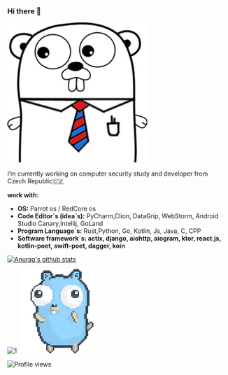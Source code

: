### Hi there 👋
![](https://github.com/dark0ghost/dark0ghost/blob/master/gogetajob.jpg)

I’m currently working on computer security study and developer from Czech Republic🇨🇿
 
<summary><b>work with:</b>
</summary>
 <ul>
  <li><b>OS:</b> Parrot os / RedCore os </li>
	<li><b>Code Editor`s (idea`s):</b> PyCharm,Clion, DataGrip, WebStorm, Android Studio Canary,Intellij, GoLand </li>
  <li><b>Program Language`s:</b> Rust,Python, Go, Kotlin, Js, Java, C, CPP </li>
  <li><b>Software framework`s: actix, django, aiohttp, aiogram, ktor, react.js, kotlin-poet, swift-poet, dagger, koin </b>
</ul>	


[![Anurag's github stats](https://github-readme-stats.vercel.app/api?username=dark0ghost&theme=blue-green&count_private=true)](https://github.com/anuraghazra/github-readme-stats)


![1](https://github-readme-stats.vercel.app/api/top-langs/?username=dark0ghost&theme=blue-green) ![](https://github.com/dark0ghost/dark0ghost/blob/master/gopher.gif)




![Profile views](https://gpvc.arturio.dev/dar0ghost)  
